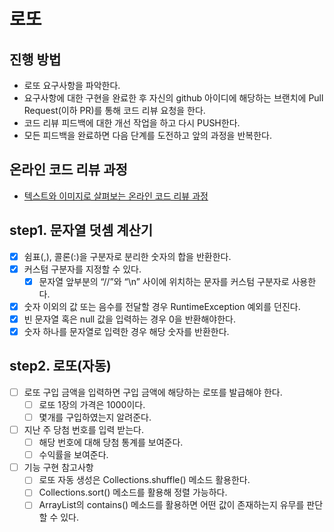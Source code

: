 # 로또
## 진행 방법
* 로또 요구사항을 파악한다.
* 요구사항에 대한 구현을 완료한 후 자신의 github 아이디에 해당하는 브랜치에 Pull Request(이하 PR)를 통해 코드 리뷰 요청을 한다.
* 코드 리뷰 피드백에 대한 개선 작업을 하고 다시 PUSH한다.
* 모든 피드백을 완료하면 다음 단계를 도전하고 앞의 과정을 반복한다.

## 온라인 코드 리뷰 과정
* [텍스트와 이미지로 살펴보는 온라인 코드 리뷰 과정](https://github.com/next-step/nextstep-docs/tree/master/codereview)

## step1. 문자열 덧셈 계산기
 - [x] 쉼표(,), 콜론(:)을 구분자로 분리한 숫자의 합을 반환한다.
 - [x] 커스텀 구분자를 지정할 수 있다.
   - [x] 문자열 앞부분의 “//”와 “\n” 사이에 위치하는 문자를 커스텀 구분자로 사용한다.
 - [x] 숫자 이외의 값 또는 음수를 전달할 경우 RuntimeException 예외를 던진다.
 - [x] 빈 문자열 혹은 null 값을 입력하는 경우 0을 반환해야한다.
 - [x] 숫자 하나를 문자열로 입력한 경우 해당 숫자를 반환한다.

## step2. 로또(자동)
 - [ ] 로또 구입 금액을 입력하면 구입 금액에 해당하는 로또를 발급해야 한다.
   - [ ] 로또 1장의 가격은 1000이다.
   - [ ] 몇개를 구입하였는지 알려준다.
 - [ ] 지난 주 당첨 번호를 입력 받는다.
   - [ ] 해당 번호에 대해 당첨 통계를 보여준다.
   - [ ] 수익률을 보여준다.
 - [ ] 기능 구현 참고사항
   - [ ] 로또 자동 생성은 Collections.shuffle() 메소드 활용한다.
   - [ ] Collections.sort() 메소드를 활용해 정렬 가능하다.
   - [ ] ArrayList의 contains() 메소드를 활용하면 어떤 값이 존재하는지 유무를 판단할 수 있다.